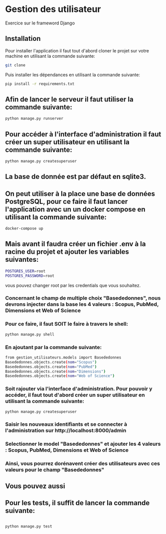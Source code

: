 # Gestion des utilisateur


Exercice sur le frameword Django


## Installation

Pour installer l'application il faut tout d'abord cloner le projet sur votre machine en utilisant la commande suivante:

```bash
git clone
```
Puis installer les dépendances en utilisant la commande suivante:

```bash
pip install -r requirements.txt
```

## Afin de lancer le serveur il faut utiliser la commande suivante:

```bash
python manage.py runserver
```

## Pour accéder à l'interface d'administration il faut créer un super utilisateur en utilisant la commande suivante:

```bash
python manage.py createsuperuser
```

## La base de donnée est par défaut en sqlite3.

## On peut utiliser à la place une base de données PostgreSQL, pour ce faire il faut lancer l'application avec un  un docker compose en utilisant la commande suivante:

```bash
docker-compose up
```

## Mais avant il faudra créer un fichier .env à la racine du projet et ajouter les variables suivantes:

```bash
POSTGRES_USER=root
POSTGRES_PASSWORD=root
```

vous pouvez changer root par les credentials que vous souhaitez.


### Concernant le champ de multiple choix "Basededonnes", nous devrons injecter dans la base les 4 valeurs : Scopus, PubMed, Dimensions et Web of Science

### Pour ce faire, il faut SOIT le faire à travers le shell:

```bash
python manage.py shell
```

### En ajoutant par la commande suivante:

```bash
from gestion_utilisateurs.models import Basededonnes
Basededonnes.objects.create(nom="Scopus")
Basededonnes.objects.create(nom="PubMed")
Basededonnes.objects.create(nom="Dimensions")
Basededonnes.objects.create(nom="Web of Science")
```

### Soit rajouter via l'interface d'administration. Pour pouvoir y accéder, il faut tout d'abord créer un super utilisateur en utilisant la commande suivante:

```bash
python manage.py createsuperuser
```

### Saisir les nouveaux identifiants et se connecter à l'administration sur http://localhost:8000/admin

### Selectionner le model "Basededonnes" et ajouter les 4 valeurs : Scopus, PubMed, Dimensions et Web of Science

### Ainsi, vous pourrez dorénavent créer des utilisateurs avec ces valeurs pour le champ "Basededonnes"


## Vous pouvez aussi



## Pour les tests, il suffit de lancer la commande suivante:

```bash

python manage.py test

```

